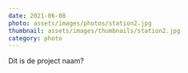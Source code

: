 ```yaml
---
date: 2021-06-08
photo: assets/images/photos/station2.jpg
thumbnail: assets/images/thumbnails/station2.jpg
category: photo
---
```

Dit is de project naam?